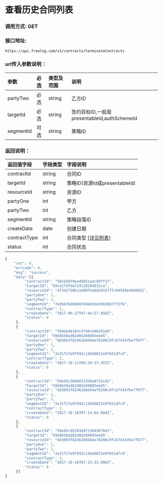 # 查看历史合同列表

### 调用方式: GET

### 接口地址:

```
https://api.freelog.com/v1/contracts/terminateContracts
```

### url传入参数说明：

| 参数 | 必选 | 类型及范围 | 说明 |
| :--- | :--- | :--- | :--- |
|partyTwo|必选|string|乙方ID|
|targetId|必选|string|签约目标ID,一般是presentableId,authSchemeId|
|segmentId|可选|string|策略ID|


### 返回说明：
| 返回值字段 | 字段类型 | 字段说明 |
| :--- | :--- | :--- |
| contractId | string | 合同ID |
| targetId | string | 策略ID(资源Id或presentableId) |
| resourceId | string | 资源ID |
| partyOne | int | 甲方 |
| partyTwo | int | 乙方 |
| segmentId | string | 策略段落ID |
| createDate | date | 创建日期 |
| contractType | int | 合同类型 [[详见附表]][合同类型] |
| status | int | 合同状态 |

```js
{
    "ret": 0,
    "errcode": 0,
    "msg": "success",
    "data":[{
         "contractId": "59cb56f9ea4b651a4c69ff1f",
         "targetId": "59ca1fdfda724128284832ca",
         "resourceId": "4f342f30b11dd0f5e0d2915ff7c04549e49d9931",
         "partyOne": 1,
         "partyTwo": 1,
         "segmentId": "7e9567b69b68769402de9383867ff3f6",
         "contractType": 1,
         "createDate": "2017-09-27T07:44:57.856Z",
         "status": 0
     },
     {
         "contractId": "59dde48183c5fd4cb0b2d1e8",
         "targetId": "59ddb58ad62d0d269803eed5",
         "resourceId": "b83093f82462b6d44a78208c9fcb74347be7f877",
         "partyOne": 1,
         "partyTwo": 1,
         "segmentId": "2e31f17e97592c13bb8822e9f651dfc9",
         "contractType": 2,
         "createDate": "2017-10-11T09:29:37.455Z",
         "status": 0
     },
     {
         "contractId": "59e45c3b86651350a8733c82",
         "targetId": "59ddb58ad62d0d269803eed5",
         "resourceId": "b83093f82462b6d44a78208c9fcb74347be7f877",
         "partyOne": 1,
         "partyTwo": 1,
         "segmentId": "2e31f17e97592c13bb8822e9f651dfc9",
         "contractType": 2,
         "createDate": "2017-10-16T07:14:04.004Z",
         "status": 0
     },
     {
         "contractId": "59e45c9520169f13b0307b61",
         "targetId": "59ddb58ad62d0d269803eed5",
         "resourceId": "b83093f82462b6d44a78208c9fcb74347be7f877",
         "partyOne": 1,
         "partyTwo": 1,
         "segmentId": "2e31f17e97592c13bb8822e9f651dfc9",
         "contractType": 2,
         "createDate": "2017-10-16T07:15:33.996Z",
         "status": 0
     }]
}
```

[合同类型]: http://localhost:4000/附表/合同类型.html "合同类型"